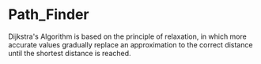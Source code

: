 # Path_Finder
Dijkstra's Algorithm is based on the principle of relaxation,
in which more accurate values gradually replace an approximation to the correct distance until the shortest distance is reached.
